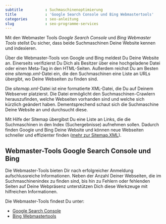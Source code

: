 ```yaml
---
subtitle          : Suchmaschinenoptimierung
title             : 'Google Search Console und Bing Webmastertools'
categories        : seo-anleitung
slug              : seo-programme-services
---
```

Mit den Webmaster Tools *Google Search Console* und *Bing Webmaster Tools* stellst Du sicher, dass beide Suchmaschinen Deine Website kennen und indexieren.
<!-- readmore -->

Über die Webmaster-Tools von Google und Bing meldest Du Deine Website an. Einerseits verifizierst Du Dich als Besitzer über eine hochgeladene Datei oder einen Meta-Tag in den HTML-Seiten. Außerdem reichst Du am Besten eine _sitemap.xml_-Datei ein, die den Suchmaschinen eine Liste an URLs übergibt, wo Deine Webseiten zu finden sind.

Die _sitemap.xml_-Datei ist eine formatierte XML-Datei, die Du auf Deinem Webserver platzierst. Die Datei ermöglicht den Suchmaschinen-Crawlern herauszufinden, welche Webseiten vorhanden sind und welche sich kürzlich geändert haben. Dementsprechend schaut sich die Suchmaschine Deine Website an und durchsucht diese.

Mit Hilfe der Sitemap übergibst Du eine Liste an Links, die die Suchmaschinen in den Index (Suchergebnisse) aufnehmen sollen. Dadurch finden Google und Bing Deine Website und können neue Webseiten schneller und effizienter finden ([mehr zur Sitemap.XML](https://de.ryte.com/wiki/XML-Sitemap)).

## Webmaster-Tools Google Search Console und Bing

Die Webmaster-Tools bieten Dir nach erfolgreicher Anmeldung aufschlussreiche Informationen. Neben der Anzahl Deiner Webseiten, die im Suchmaschinenindex zu finden sind, bis hin zu Fehlern oder fehlenden Seiten auf Deine Webpräsenz unterstützen Dich diese Werkzeuge mit hilfreichen Informationen.

Die Webmaster-Tools findest Du unter:

* [Google Search Console](https://www.google.com/webmasters/tools/home?hl=de)
* [Bing Webmastertools](http://www.bing.com/toolbox/webmaster/)

